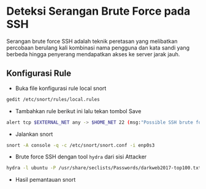 # Deteksi Serangan Brute Force pada SSH
Serangan brute force SSH adalah teknik peretasan yang melibatkan percobaan berulang kali kombinasi nama pengguna dan kata sandi yang berbeda hingga penyerang mendapatkan akses ke server jarak jauh.

## Konfigurasi Rule
- Buka file konfigurasi rule local snort
```sh
gedit /etc/snort/rules/local.rules
```
- Tambahkan rule berikut ini lalu tekan tombol Save
```sh
alert tcp $EXTERNAL_NET any -> $HOME_NET 22 (msg:"Possible SSH brute forcing!"; flags: S+; threshold: type both, track by_src, count 5, seconds 30; sid:1000007; rev: 1;)
```

- Jalankan snort
```sh
snort -A console -q -c /etc/snort/snort.conf -i enp0s3
```
- Brute force SSH dengan tool `hydra` dari sisi Attacker
```sh
hydra -l ubuntu -P /usr/share/seclists/Passwords/darkweb2017-top100.txt 192.168.100.12 ssh
```



- Hasil pemantauan snort